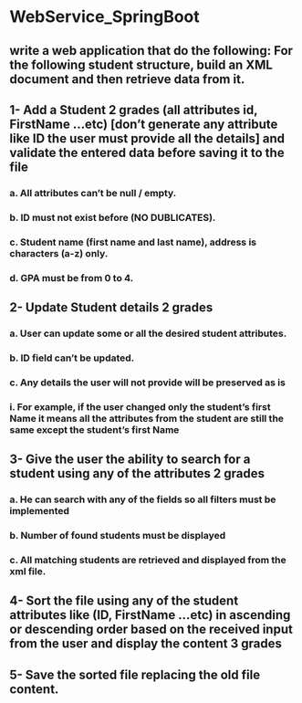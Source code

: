 # WebService_SpringBoot
## write a web application that do the following: For the following student structure, build an XML document and then retrieve data from it.

## 1- Add a Student 2 grades (all attributes id, FirstName …etc) [don’t generate any attribute like ID the user must provide all the details] and validate the entered data before saving it to the file
### a. All attributes can’t be null / empty.
### b. ID must not exist before (NO DUBLICATES).
### c. Student name (first name and last name), address is characters (a-z) only.
### d. GPA must be from 0 to 4.
## 2- Update Student details 2 grades
### a. User can update some or all the desired student attributes.
### b. ID field can’t be updated.
### c. Any details the user will not provide will be preserved as is
### i. For example, if the user changed only the student’s first Name it means all the attributes from the student are still the same except the student’s first Name
## 3- Give the user the ability to search for a student using any of the attributes 2 grades
### a. He can search with any of the fields so all filters must be implemented
### b. Number of found students must be displayed
### c. All matching students are retrieved and displayed from the xml file.
## 4- Sort the file using any of the student attributes like (ID, FirstName …etc) in ascending or descending order based on the received input from the user and display the content 3 grades
## 5- Save the sorted file replacing the old file content.
